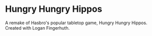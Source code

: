 # Hungry Hungry Hippos

A remake of Hasbro's popular tabletop game, Hungry Hungry Hippos.
Created with Logan Fingerhuth.
